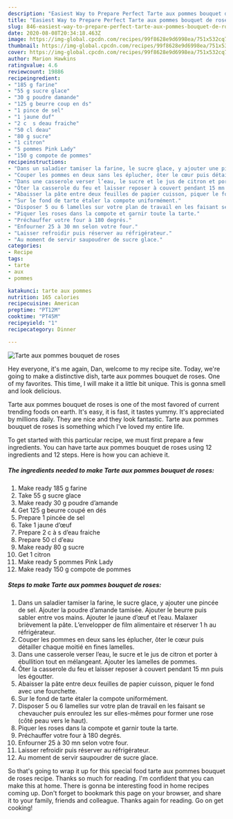 ```yaml
---
description: "Easiest Way to Prepare Perfect Tarte aux pommes bouquet de roses"
title: "Easiest Way to Prepare Perfect Tarte aux pommes bouquet de roses"
slug: 846-easiest-way-to-prepare-perfect-tarte-aux-pommes-bouquet-de-roses
date: 2020-08-08T20:34:18.463Z
image: https://img-global.cpcdn.com/recipes/99f8628e9d6998ea/751x532cq70/tarte-aux-pommes-bouquet-de-roses-photo-principale-de-la-recette.jpg
thumbnail: https://img-global.cpcdn.com/recipes/99f8628e9d6998ea/751x532cq70/tarte-aux-pommes-bouquet-de-roses-photo-principale-de-la-recette.jpg
cover: https://img-global.cpcdn.com/recipes/99f8628e9d6998ea/751x532cq70/tarte-aux-pommes-bouquet-de-roses-photo-principale-de-la-recette.jpg
author: Marion Hawkins
ratingvalue: 4.6
reviewcount: 19886
recipeingredient:
- "185 g farine"
- "55 g sucre glace"
- "30 g poudre damande"
- "125 g beurre coup en ds"
- "1 pince de sel"
- "1 jaune duf"
- "2 c  s deau fraiche"
- "50 cl deau"
- "80 g sucre"
- "1 citron"
- "5 pommes Pink Lady"
- "150 g compote de pommes"
recipeinstructions:
- "Dans un saladier tamiser la farine, le sucre glace, y ajouter une pincée de sel. Ajouter la poudre d’amande tamisée. Ajouter le beurre puis sabler entre vos mains. Ajouter le jaune d’œuf et l’eau. Malaxer brièvement la pâte. L’envelopper de film alimentaire et réserver 1 h au réfrigérateur."
- "Couper les pommes en deux sans les éplucher, ôter le cœur puis détailler chaque moitié en fines lamelles."
- "Dans une casserole verser l’eau, le sucre et le jus de citron et porter à ébullition tout en mélangeant. Ajouter les lamelles de pommes."
- "Ôter la casserole du feu et laisser reposer à couvert pendant 15 mn puis les égoutter."
- "Abaisser la pâte entre deux feuilles de papier cuisson, piquer le fond avec une fourchette."
- "Sur le fond de tarte étaler la compote uniformément."
- "Disposer 5 ou 6 lamelles sur votre plan de travail en les faisant se chevaucher puis enroulez les sur elles-mêmes pour former une rose (côté peau vers le haut)."
- "Piquer les roses dans la compote et garnir toute la tarte."
- "Préchauffer votre four à 180 degrés."
- "Enfourner 25 à 30 mn selon votre four."
- "Laisser refroidir puis réserver au réfrigérateur."
- "Au moment de servir saupoudrer de sucre glace."
categories:
- Recipe
tags:
- tarte
- aux
- pommes

katakunci: tarte aux pommes 
nutrition: 165 calories
recipecuisine: American
preptime: "PT12M"
cooktime: "PT45M"
recipeyield: "1"
recipecategory: Dinner

---
```



![Tarte aux pommes bouquet de roses](https://img-global.cpcdn.com/recipes/99f8628e9d6998ea/751x532cq70/tarte-aux-pommes-bouquet-de-roses-photo-principale-de-la-recette.jpg)

Hey everyone, it's me again, Dan, welcome to my recipe site. Today, we're going to make a distinctive dish, tarte aux pommes bouquet de roses. One of my favorites. This time, I will make it a little bit unique. This is gonna smell and look delicious.



Tarte aux pommes bouquet de roses is one of the most favored of current trending foods on earth. It's easy, it is fast, it tastes yummy. It's appreciated by millions daily. They are nice and they look fantastic. Tarte aux pommes bouquet de roses is something which I've loved my entire life.


To get started with this particular recipe, we must first prepare a few ingredients. You can have tarte aux pommes bouquet de roses using 12 ingredients and 12 steps. Here is how you can achieve it.

<!--inarticleads1-->

##### The ingredients needed to make Tarte aux pommes bouquet de roses:

1. Make ready 185 g farine
1. Take 55 g sucre glace
1. Make ready 30 g poudre d’amande
1. Get 125 g beurre coupé en dés
1. Prepare 1 pincée de sel
1. Take 1 jaune d’œuf
1. Prepare 2 c à s d’eau fraiche
1. Prepare 50 cl d’eau
1. Make ready 80 g sucre
1. Get 1 citron
1. Make ready 5 pommes Pink Lady
1. Make ready 150 g compote de pommes




<!--inarticleads2-->

##### Steps to make Tarte aux pommes bouquet de roses:

1. Dans un saladier tamiser la farine, le sucre glace, y ajouter une pincée de sel. Ajouter la poudre d’amande tamisée. Ajouter le beurre puis sabler entre vos mains. Ajouter le jaune d’œuf et l’eau. Malaxer brièvement la pâte. L’envelopper de film alimentaire et réserver 1 h au réfrigérateur.
1. Couper les pommes en deux sans les éplucher, ôter le cœur puis détailler chaque moitié en fines lamelles.
1. Dans une casserole verser l’eau, le sucre et le jus de citron et porter à ébullition tout en mélangeant. Ajouter les lamelles de pommes.
1. Ôter la casserole du feu et laisser reposer à couvert pendant 15 mn puis les égoutter.
1. Abaisser la pâte entre deux feuilles de papier cuisson, piquer le fond avec une fourchette.
1. Sur le fond de tarte étaler la compote uniformément.
1. Disposer 5 ou 6 lamelles sur votre plan de travail en les faisant se chevaucher puis enroulez les sur elles-mêmes pour former une rose (côté peau vers le haut).
1. Piquer les roses dans la compote et garnir toute la tarte.
1. Préchauffer votre four à 180 degrés.
1. Enfourner 25 à 30 mn selon votre four.
1. Laisser refroidir puis réserver au réfrigérateur.
1. Au moment de servir saupoudrer de sucre glace.




So that's going to wrap it up for this special food tarte aux pommes bouquet de roses recipe. Thanks so much for reading. I'm confident that you can make this at home. There is gonna be interesting food in home recipes coming up. Don't forget to bookmark this page on your browser, and share it to your family, friends and colleague. Thanks again for reading. Go on get cooking!
